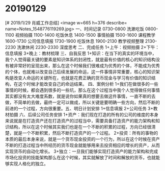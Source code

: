 # 20190129

[# 2019/1/29 肖威工作总结]
<image w=665 h=376 describe= name=Notes_1548776119269.jpg>
一、时间记录
0730-0800 洗漱吃饭
0800-1100 视频拍摄
1100-1400 吃饭休息
1400-1500 事情拍摄
1500-1600 课程教学
1600-1730 公司信息填报
1730-1900 吃饭休息
1900-2130 教学视频整理
2130-2230 洗漱休闲
2230-2330 深度思考
二、完成任务
1+上午：视频拍摄
2+下午：信息填报
3+晚上：教材梳理
三、自我反思
1+知识：在当下的真实的环境当中，我个人觉得最关键的要素是知识体系的封闭性，就是最有价值的核心的知识结构没有被非常好的呈现出来，那么在这个时候我们很难成为优秀的个体，不能成为优秀的个体，也就难以改变自己后续发展的命运，这一件事情非常重要，核心的知识架构是改变人命运的关键所在，也就是花费正确的货币现金与学习有价值的知识结构，在这个时候才能改变自己的命运结果。
四、案例分析
1+我们在做很多的一些事情的时候，都会遇到很多的一些坑，那么在这个过程当中我个人觉得做任何事情其实都没有太大难度系数，就是说你如果真的想要去做这件事情，一直不断的去做，不简单的去做，最终一定可以做成，所以关键是要明确一些方向，然后不断的前进的一个过程，方向很重要。五、明日计划安排
1+信息填报
2+公司任务
3+教材拍摄
六、后续公司任务安排
1+资产：我们现在打造的所有的公司的维度的本身来说就是在打造资产还在打造资产的过程当中，需要具备打造资产的能力架构和知识结构，所以在这个时候其实我们也是在一个不断的积累的过程，方向已经很清楚，就是一个不断积累，然后不断打造资产的一个过程。
2+投资：所有的事物的本质的最后本身来说，就是一个货币现金投资的一个行为，所以在这个时候在资产不断的打造过程当中所经历的货币现金就能够用来去投资相应的增长的资产，从而实现货币的自动化增长。
3+独立：一旦我们能够实现打造资产的能力架构和完成市场化投资的技能架构那么在这个时候，其实就解放了时间和解放的货币，也就能够实现人格化的独立。
